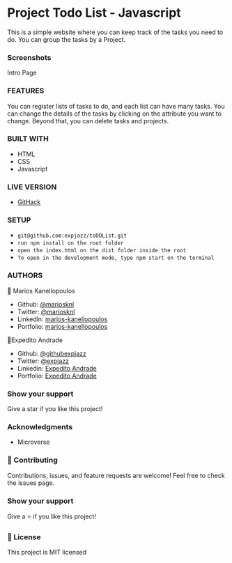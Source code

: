 # Project Todo List - Javascript

This is a simple website where you can keep track of the tasks you need to do. You can group the tasks by a Project.

### Screenshots

Intro Page

### FEATURES

You can register lists of tasks to do, and each list can have many tasks. You can change the details of the tasks by clicking on the attribute you want to change. Beyond that, you can delete tasks and projects.

### BUILT WITH

- HTML
- CSS
- Javascript

### LIVE VERSION

- [GitHack](https://raw.githack.com/expjazz/toDOList/featureV1/dist/index.html)

### SETUP

- `git@github.com:expjazz/toDOList.git`
- `run npm install on the root folder`
- `open the index.html on the dist folder inside the root`
- `To open in the development mode, type npm start on the terminal`

### AUTHORS

👤 Marios Kanellopoulos

- Github: [@mariosknl](https://github.com/mariosknl)
- Twitter: [@mariosknl](https://twitter.com/MariosKnl)
- Linkedln: [marios-kanellopoulos](https://www.linkedin.com/in/marios-kanellopoulos)
- Portfolio: [marios-kanellopoulos](https://marioskanellopoulos.com/)

👤Expedito Andrade

- Github: [@githubexpjazz](https://github.com/expjazz)
- Twitter: [@expjazz](https://twitter.com/expeditoandrade13)
- Linkedin: [Expedito Andrade](https://www.linkedin.com/in/expedito-andrade/)
- Portfolio: [Expedito Andrade](https://expjazz.github.io/expedito_andrade/)

### Show your support

Give a star if you like this project!

### Acknowledgments

- Microverse

### 🤝 Contributing

Contributions, issues, and feature requests are welcome!
Feel free to check the issues page.

### Show your support

Give a ⭐️ if you like this project!

### 📝 License

This project is MIT licensed
